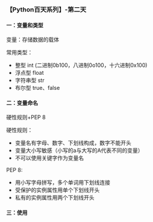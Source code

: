 ### 【Python百天系列】-第二天

#### 一：变量和类型

变量：存储数据的载体

常用类型：

- 整型 int (二进制0b100，八进制0o100，十六进制0x100)
- 浮点型 float
- 字符串型 str
- 布尔型 true、false

#### 二：变量命名

硬性规则+PEP 8

硬性规则：

- 变量名有字母、数字、下划线构成，数字不能开头
- 变量大小写敏感（小写的a与大写的A代表不同的变量）
- 不可以使用关键字作为变量名

PEP 8:

- 用小写字母拼写，多个单词用下划线连接
- 受保护的实例属性用单个下划线开头
- 私有的实例属性用两个下划线开头

#### 三：使用








